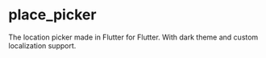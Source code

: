 # place_picker
The location picker made in Flutter for Flutter. With dark theme and custom localization support.
